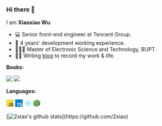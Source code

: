 ### Hi there 👋

I am **Xiaoxiao Wu**.

* 💻   Senior front-end engineer at Tencent Group.
* 📆   4 years' development working experience.
* 👩🏻‍🎓   Master of Electronic Science and Technology, BUPT.
* ✍🏻   Writing [blog](https://2xiao.github.io) to record my work & life.

**Books:**  

<code>[<img height="200" src="https://2xiao.github.io/leetcode-js/assets/image/leetcode-js-logo.png">](https://2xiao.github.io/leetcode-js/)</code>
<code>[<img height="200" src="https://2xiao.github.io/leetcode-js/assets/image/react-logo.png">](https://2xiao.github.io/my-react/)</code>

**Languages:**  

<code><img height="20" src="https://raw.githubusercontent.com/github/explore/80688e429a7d4ef2fca1e82350fe8e3517d3494d/topics/javascript/javascript.png"></code>
<code><img height="20" src="https://raw.githubusercontent.com/github/explore/80688e429a7d4ef2fca1e82350fe8e3517d3494d/topics/typescript/typescript.png"></code>
<code><img height="20" src="https://raw.githubusercontent.com/github/explore/80688e429a7d4ef2fca1e82350fe8e3517d3494d/topics/react/react.png"></code>
<code><img height="20" src="https://raw.githubusercontent.com/github/explore/80688e429a7d4ef2fca1e82350fe8e3517d3494d/topics/nodejs/nodejs.png"></code>

[![2xiao's github stats](https://github-readme-stats.vercel.app/api?username=2xiao&show_icons=true&bg_color=320,323031,84a59d&icon_color=b0c4b1&title_color=eec170&text_color=a2a392&include_all_commits=true")](https://github.com/2xiao)


